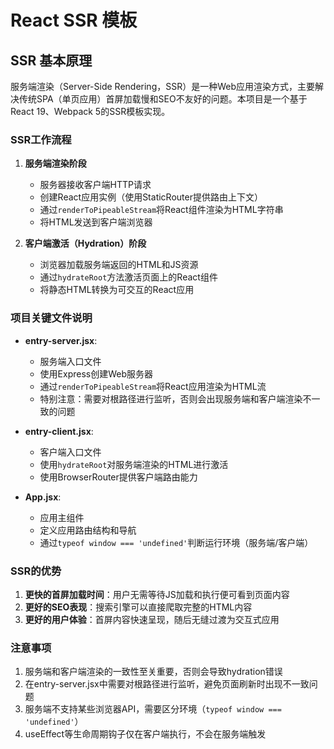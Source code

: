 # React SSR 模板

## SSR 基本原理

服务端渲染（Server-Side Rendering，SSR）是一种Web应用渲染方式，主要解决传统SPA（单页应用）首屏加载慢和SEO不友好的问题。本项目是一个基于React 19、Webpack 5的SSR模板实现。

### SSR工作流程

1. **服务端渲染阶段**
   - 服务器接收客户端HTTP请求
   - 创建React应用实例（使用StaticRouter提供路由上下文）
   - 通过`renderToPipeableStream`将React组件渲染为HTML字符串
   - 将HTML发送到客户端浏览器

2. **客户端激活（Hydration）阶段**
   - 浏览器加载服务端返回的HTML和JS资源
   - 通过`hydrateRoot`方法激活页面上的React组件
   - 将静态HTML转换为可交互的React应用

### 项目关键文件说明

- **entry-server.jsx**: 
  - 服务端入口文件
  - 使用Express创建Web服务器
  - 通过`renderToPipeableStream`将React应用渲染为HTML流
  - 特别注意：需要对根路径进行监听，否则会出现服务端和客户端渲染不一致的问题

- **entry-client.jsx**: 
  - 客户端入口文件
  - 使用`hydrateRoot`对服务端渲染的HTML进行激活
  - 使用BrowserRouter提供客户端路由能力

- **App.jsx**: 
  - 应用主组件
  - 定义应用路由结构和导航
  - 通过`typeof window === 'undefined'`判断运行环境（服务端/客户端）

### SSR的优势

1. **更快的首屏加载时间**：用户无需等待JS加载和执行便可看到页面内容
2. **更好的SEO表现**：搜索引擎可以直接爬取完整的HTML内容
3. **更好的用户体验**：首屏内容快速呈现，随后无缝过渡为交互式应用

### 注意事项

1. 服务端和客户端渲染的一致性至关重要，否则会导致hydration错误
2. 在entry-server.jsx中需要对根路径进行监听，避免页面刷新时出现不一致问题
3. 服务端不支持某些浏览器API，需要区分环境（`typeof window === 'undefined'`）
4. useEffect等生命周期钩子仅在客户端执行，不会在服务端触发